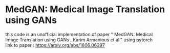 # MedGAN: Medical Image Translation using GANs

this code is an unofficial implementation of paper " MedGAN: Medical Image Translation using GANs , Karim Armanious et al." using pytorch<br>
link to paper : https://arxiv.org/abs/1806.06397

